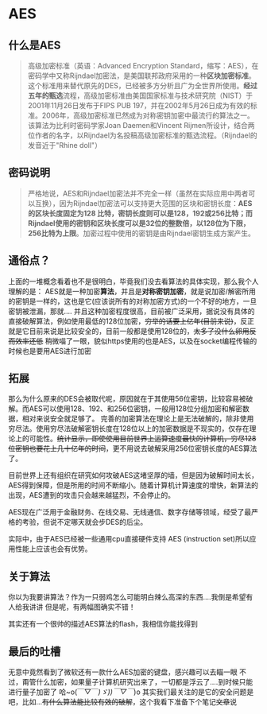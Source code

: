 # AES

## 什么是AES

> 高级加密标准（英语：Advanced Encryption Standard，缩写：AES），在密码学中又称Rijndael加密法，是美国联邦政府采用的一种**区块加密标准**。这个标准用来替代原先的DES，已经被多方分析且广为全世界所使用。**经过五年的甄选**流程，高级加密标准由美国国家标准与技术研究院（NIST）于2001年11月26日发布于FIPS PUB 197，并在2002年5月26日成为有效的标准。2006年，高级加密标准已然成为对称密钥加密中最流行的算法之一。
> 该算法为比利时密码学家Joan Daemen和Vincent Rijmen所设计，结合两位作者的名字，以Rijndael为名投稿高级加密标准的甄选流程。（Rijndael的发音近于"Rhine doll"）

## 密码说明

> 严格地说，AES和Rijndael加密法并不完全一样（虽然在实际应用中两者可以互换），因为Rijndael加密法可以支持更大范围的区块和密钥长度：**AES的区块长度固定为128 比特，密钥长度则可以是128，192或256比特；而Rijndael使用的密钥和区块长度可以是32位的整数倍，以128位为下限，256比特为上限**。加密过程中使用的密钥是由Rijndael密钥生成方案产生。

## 通俗点？

上面的一堆概念看着也不是很明白，毕竟我们没去看算法的具体实现，那么我个人理解的是：
AES就是一种加密**算法**，并且是**对称密钥加密**，就是说加密/解密所用的密钥是一样的，这也是它(应该说所有的对称加密方式)的一个不好的地方，一旦密钥被泄漏，那就....
并且这种加密程度很高，目前被广泛采用，据说没有具体的直接破解算法，例如使用最低的128位加密，~~穷举的话要上亿年(目前来说)~~，反正就是它目前来说是比较安全的，目前一般都是使用128位的，~~太多了没什么卵用反而效率还低~~
稍微喵了一眼，貌似https使用的也是AES，以及在socket编程传输的时候也是要用AES进行加密

## 拓展

那么为什么原来的DES会被取代呢，原因就在于其使用56位密钥，比较容易被破解。而AES可以使用128、192、和256位密钥，一般用128位分组加密和解密数据，相对来说安全就足够了。
完善的加密算法在理论上是无法破解的，除非使用穷尽法。使用穷尽法破解密钥长度在128位以上的加密数据是不现实的，仅存在理论上的可能性。~~统计显示，即使使用目前世界上运算速度最快的计算机，穷尽128位密钥也要花上几十亿年的时间~~，更不用说去破解采用256位密钥长度的AES算法了。

目前世界上还有组织在研究如何攻破AES这堵坚厚的墙，但是因为破解时间太长，AES得到保障，但是所用的时间不断缩小。随着计算机计算速度的增快，新算法的出现，AES遭到的攻击只会越来越猛烈，不会停止的。

AES现在广泛用于金融财务、在线交易、无线通信、数字存储等领域，经受了最严格的考验，但说不定哪天就会步DES的后尘。

实际中，由于AES已经被一些通用cpu直接硬件支持 AES (instruction set)所以应用性能上应该也会有优势。

## 关于算法

你以为我要讲算法？作为一只弱鸡怎么可能明白辣么高深的东西....我倒是希望有人给我讲讲
但是呢，有两幅图确实不错！



其实还有一个很帅的描述AES算法的flash，我相信你能找得到

## 最后的吐槽

无意中竟然看到了微软还有一款什么AES加密的键盘，感兴趣可以去瞄一眼
不过，甭管什么加密，如果量子计算机研究出来了，一切都是浮云了....到时候只能进行量子加密了
哈~o(￣▽￣*)ゞ))￣▽￣*)o
其实我们最关注的是它的安全问题是吧，比如...~~有什么算法能比较有效的破解~~，这个我看下准备下个笔记~~文章~~说